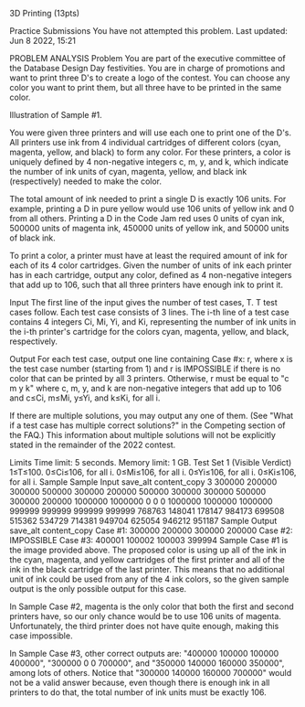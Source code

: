 
3D Printing (13pts)

Practice Submissions
You have not attempted this problem.
Last updated: Jun 8 2022, 15:21

PROBLEM
ANALYSIS
Problem
You are part of the executive committee of the Database Design Day festivities. You are in charge of promotions and want to print three D's to create a logo of the contest. You can choose any color you want to print them, but all three have to be printed in the same color.

Illustration of Sample #1.

You were given three printers and will use each one to print one of the D's. All printers use ink from 4 individual cartridges of different colors (cyan, magenta, yellow, and black) to form any color. For these printers, a color is uniquely defined by 4 non-negative integers c, m, y, and k, which indicate the number of ink units of cyan, magenta, yellow, and black ink (respectively) needed to make the color.

The total amount of ink needed to print a single D is exactly 106 units. For example, printing a D in pure yellow would use 106 units of yellow ink and 0 from all others. Printing a D in the Code Jam red uses 0 units of cyan ink, 500000 units of magenta ink, 450000 units of yellow ink, and 50000 units of black ink.

To print a color, a printer must have at least the required amount of ink for each of its 4 color cartridges. Given the number of units of ink each printer has in each cartridge, output any color, defined as 4 non-negative integers that add up to 106, such that all three printers have enough ink to print it.

Input
The first line of the input gives the number of test cases, T. T test cases follow. Each test case consists of 3 lines. The i-th line of a test case contains 4 integers Ci, Mi, Yi, and Ki, representing the number of ink units in the i-th printer's cartridge for the colors cyan, magenta, yellow, and black, respectively.

Output
For each test case, output one line containing Case #x: r, where x is the test case number (starting from 1) and r is IMPOSSIBLE if there is no color that can be printed by all 3 printers. Otherwise, r must be equal to "c m y k" where c, m, y, and k are non-negative integers that add up to 106 and c≤Ci, m≤Mi, y≤Yi, and k≤Ki, for all i.

If there are multiple solutions, you may output any one of them. (See "What if a test case has multiple correct solutions?" in the Competing section of the FAQ.) This information about multiple solutions will not be explicitly stated in the remainder of the 2022 contest.

Limits
Time limit: 5 seconds.
Memory limit: 1 GB.
Test Set 1 (Visible Verdict)
1≤T≤100.
0≤Ci≤106, for all i.
0≤Mi≤106, for all i.
0≤Yi≤106, for all i.
0≤Ki≤106, for all i.
Sample
Sample Input
save_alt
content_copy
3
300000 200000 300000 500000
300000 200000 500000 300000
300000 500000 300000 200000
1000000 1000000 0 0
0 1000000 1000000 1000000
999999 999999 999999 999999
768763 148041 178147 984173
699508 515362 534729 714381
949704 625054 946212 951187
Sample Output
save_alt
content_copy
Case #1: 300000 200000 300000 200000
Case #2: IMPOSSIBLE
Case #3: 400001 100002 100003 399994
Sample Case #1 is the image provided above. The proposed color is using up all of the ink in the cyan, magenta, and yellow cartridges of the first printer and all of the ink in the black cartridge of the last printer. This means that no additional unit of ink could be used from any of the 4 ink colors, so the given sample output is the only possible output for this case.

In Sample Case #2, magenta is the only color that both the first and second printers have, so our only chance would be to use 106 units of magenta. Unfortunately, the third printer does not have quite enough, making this case impossible.

In Sample Case #3, other correct outputs are: "400000 100000 100000 400000", "300000 0 0 700000", and "350000 140000 160000 350000", among lots of others. Notice that "300000 140000 160000 700000" would not be a valid answer because, even though there is enough ink in all printers to do that, the total number of ink units must be exactly 106.